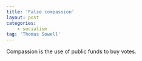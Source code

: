 ```yaml
---
title: 'False compassion'
layout: post
categories:
    - socialism
tag: 'Thomas Sowell'
---
```


Compassion is the use of public funds to buy votes.